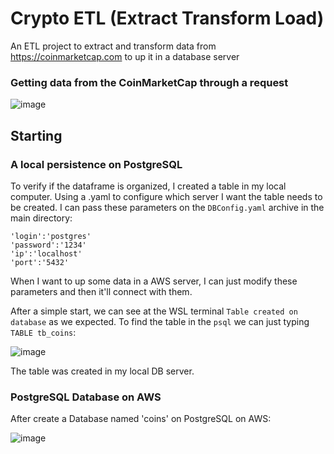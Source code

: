 # Crypto ETL (Extract Transform Load)

An ETL project to extract and transform data from https://coinmarketcap.com to up it in a database server

### Getting data from the CoinMarketCap through a request

![image](https://user-images.githubusercontent.com/56874672/223288676-0fbdaa3b-3ce4-42d0-91c3-c2c2eb6b0b81.png)

## Starting

### A local persistence on PostgreSQL

To verify if the dataframe is organized, I created a table in my local computer. Using a .yaml to configure which server I want the table needs to be created. I can pass these parameters on the `DBConfig.yaml` archive in the main directory:

```
'login':'postgres'
'password':'1234'
'ip':'localhost'
'port':'5432'
```

When I want to up some data in a AWS server, I can just modify these parameters and then it'll connect with them.

After a simple start, we can see at the WSL terminal `Table created on database` as we expected. To find the table in the `psql` we can just typing `TABLE tb_coins`:

![image](https://user-images.githubusercontent.com/56874672/223557536-2a1092a4-e9cd-47eb-9b8d-6be3d5871604.png)

The table was created in my local DB server.

### PostgreSQL Database on AWS

After create a Database named 'coins' on PostgreSQL on AWS:

![image](https://user-images.githubusercontent.com/56874672/223598125-4e781f33-6433-49eb-9ff6-0f8346ec72e2.png)


